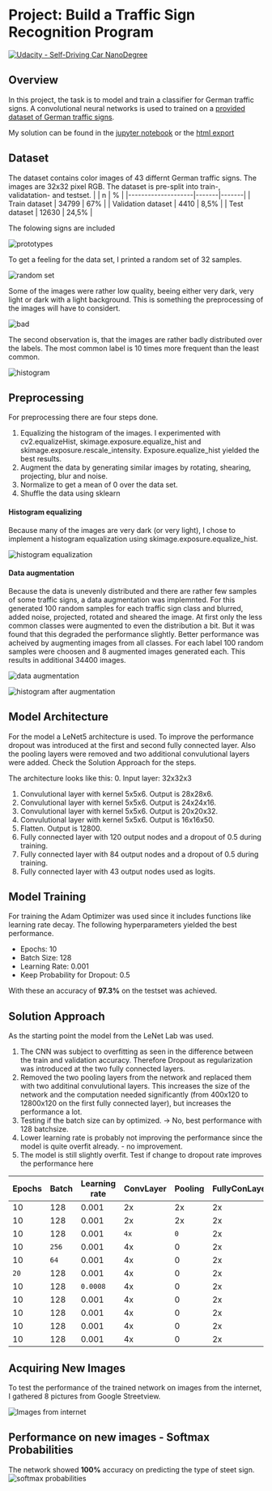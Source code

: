 # Project: Build a Traffic Sign Recognition Program
[![Udacity - Self-Driving Car NanoDegree](https://s3.amazonaws.com/udacity-sdc/github/shield-carnd.svg)](http://www.udacity.com/drive)

## Overview
In this project, the task is to model and train a classifier for German traffic signs. A convolutional neural networks is used to trained on a  [provided dataset of German traffic signs](http://benchmark.ini.rub.de/?section=gtsrb&subsection=dataset).

My solution can be found in the [jupyter notebook](https://github.com/stefancyliax/CarND-Traffic-Sign-Classifier-Project/blob/master/Traffic_Sign_Classifier.ipynb) or the [html export](https://github.com/stefancyliax/CarND-Traffic-Sign-Classifier-Project/blob/master/Traffic_Sign_Classifier.html)

## Dataset
The dataset contains color images of 43 differnt German traffic signs. The images are 32x32 pixel RGB. The dataset is pre-split into train-, validatation- and testset.
|                    | n     | %     |
|--------------------|-------|-------|
| Train dataset      | 34799 | 67%   |
| Validation dataset | 4410  | 8,5%  |
| Test dataset       | 12630 | 24,5% |

The folowing signs are included

![prototypes](https://github.com/stefancyliax/CarND-Traffic-Sign-Classifier-Project/blob/master/pic/prototypes.png)


To get a feeling for the data set, I printed a random set of 32 samples.

![random set](https://github.com/stefancyliax/CarND-Traffic-Sign-Classifier-Project/blob/master/pic/random_set.png)

Some of the images were rather low quality, beeing either very dark, very light or dark with a light background. This is something the preprocessing of the images will have to considert.

![bad](https://github.com/stefancyliax/CarND-Traffic-Sign-Classifier-Project/blob/master/pic/bad_samples.png)

The second observation is, that the images are rather badly distributed over the labels. The most common label is 10 times more frequent than the least common.

![histogram](https://github.com/stefancyliax/CarND-Traffic-Sign-Classifier-Project/blob/master/pic/histogram.png)


## Preprocessing
For preprocessing there are four steps done.
1. Equalizing the histogram of the images. I experimented with cv2.equalizeHist, skimage.exposure.equalize_hist and skimage.exposure.rescale_intensity. Exposure.equalize_hist yielded the best results.
2. Augment the data by generating similar images by rotating, shearing, projecting, blur and noise.
3. Normalize to get a mean of 0 over the data set.
4. Shuffle the data using sklearn

#### Histogram equalizing
Because many of the images are very dark (or very light), I chose to implement a histogram equalization using skimage.exposure.equalize_hist.

![histogram equalization](https://github.com/stefancyliax/CarND-Traffic-Sign-Classifier-Project/blob/master/pic/hist_equ.png)

#### Data augmentation
Because the data is unevenly distributed and there are rather few samples of some traffic signs, a data augmentation was implemnted. For this generated 100 random samples for each traffic sign class and blurred, added noise, projected, rotated and sheared the image.
At first only the less common classes were augmented to even the distribution a bit. But it was found that this degraded the performance slightly.
Better performance was acheived by augmenting images from all classes. For each label 100 random samples were choosen and 8 augmented images generated each. This results in additional 34400 images.

![data augmentation](https://github.com/stefancyliax/CarND-Traffic-Sign-Classifier-Project/blob/master/pic/data_aug.png)

![histogram after augmentation](https://github.com/stefancyliax/CarND-Traffic-Sign-Classifier-Project/blob/master/pic/histogram_after_aug.png)


## Model Architecture
For the model a LeNet5 architecture is used.
To improve the performance dropout was introduced at the first and second fully connected layer. Also the pooling layers were removed and two additional convulutional layers were added. Check the Solution Approach for the steps.

The architecture looks like this:
0. Input layer: 32x32x3
1. Convulutional layer with kernel 5x5x6. Output is 28x28x6.
2. Convulutional layer with kernel 5x5x6. Output is 24x24x16.
3. Convulutional layer with kernel 5x5x6. Output is 20x20x32.
4. Convulutional layer with kernel 5x5x6. Output is 16x16x50.
5. Flatten. Output is 12800.
6. Fully connected layer with 120 output nodes and a dropout of 0.5 during training.
7. Fully connected layer with 84 output nodes and a dropout of 0.5 during training.
8. Fully connected layer with 43 output nodes used as logits.

## Model Training
For training the Adam Optimizer was used since it includes functions like learning rate decay.
The following hyperparameters yielded the best performance.
- Epochs: 10
- Batch Size: 128
- Learning Rate: 0.001
- Keep Probability for Dropout: 0.5

With these an accuracy of **97.3%** on the testset was achieved.

## Solution Approach
As the starting point the model from the LeNet Lab was used.
1. The CNN was subject to overfitting as seen in the difference between the train and validation accuracy. Therefore Dropout as regularization was introduced at the two fully connected layers.
2. Removed the two pooling layers from the network and replaced them with two additinal convulutional layers. This increases the size of the network and the computation needed significantly (from 400x120 to 12800x120 on the first fully connected layer), but increases the performance a lot.
3. Testing if the batch size can by optimized. -> No, best performance with 128 batchsize.
4. Lower learning rate is probably not improving the performance since the model is quite overfit already. - no improvement.
5. The model is still slightly overfit. Test if change to dropout rate improves the performance here

| Epochs | Batch | Learning rate | ConvLayer | Pooling | FullyConLayer | Dropout | Train | Validation | Test  |
|--------|-------|---------------|-----------|---------|---------------|---------|-------|------------|-------|
| 10     | 128   | 0.001         | 2x        | 2x      | 2x            | 0       | 0.980 | 0.897      | 0.899 |
| 10     | 128   | 0.001         | 2x        | 2x      | 2x            | `2x, 0.5` | 0.946 | 0.956      | 0.928 |
| 10     | 128   | 0.001         | `4x`      | `0`     | 2x            | 2x, 0.5 | 0.995 | 0.972      | **0.972** |
| 10     | `256` | 0.001         | 4x        | 0       | 2x            | 2x, 0.5 | 0.990 | 0.989      | 0.968 |
| 10     | `64`  | 0.001         | 4x        | 0       | 2x            | 2x, 0.5 | 0.993 | 0.976      | 0.968 |
| `20`   | 128   | 0.001         | 4x        | 0       | 2x            | 2x, 0.5 | 0.999 | 0.989      | 0.972 |
| 10     | 128   | `0.0008`      | 4x        | 0       | 2x            | 2x, 0.5 | 0.995 | 0.985      | 0.971 |
| 10     | 128   | 0.001         | 4x        | 0       | 2x            | 2x, `0.45`| 0.992 | 0.979      | 0.973 |
| 10     | 128   | 0.001         | 4x        | 0       | 2x            | 2x, `0.4` | 0.972 | 0.963      | 0.953 |
| 10     | 128   | 0.001         | 4x        | 0       | 2x            | 2x, `0.55`| 0.996 | 0.980      | 0.965 |
| 10     | 128   | 0.001         | 4x        | 0       | 2x            | 2x, `0.6` | 0.996 | 0.976      | 0.964 |




## Acquiring New Images
To test the performance of the trained network on images from the internet, I gathered 8 pictures from Google Streetview.

![Images from internet](https://github.com/stefancyliax/CarND-Traffic-Sign-Classifier-Project/blob/master/pic/new_samples.png)

## Performance on new images -  Softmax Probabilities
The network showed **100%** accuracy on predicting the type of steet sign.
![softmax probabilities](https://github.com/stefancyliax/CarND-Traffic-Sign-Classifier-Project/blob/master/pic/softmax.png)

